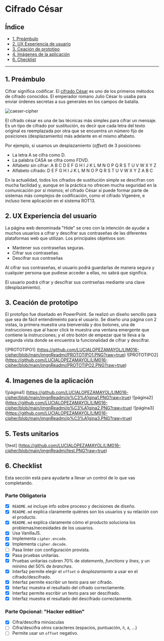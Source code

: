 # Cifrado César

## Índice

* [1. Preámbulo](#1-preámbulo)
* [2. UX Experiencia de usuario](#2-experiencia-de-usuario)
* [3. Ceación de prototipo](#3-creación-de-prototipo)
* [4. Imágenes de la aplicación](#4-imágenes-de-la-aplicación)
* [6. Checklist](#9-checklist)

***

## 1. Preámbulo

Cifrar significa codificar. El [cifrado César](https://en.wikipedia.org/wiki/Caesar_cipher)
es uno de los primeros métodos de cifrado conocidos. El emperador romano Julio
César lo usaba para enviar órdenes secretas a sus generales en los campos de
batalla.

![caeser-cipher](https://upload.wikimedia.org/wikipedia/commons/thumb/2/2b/Caesar3.svg/2000px-Caesar3.svg.png)

El cifrado césar es una de las técnicas más simples para cifrar un mensaje. Es
un tipo de cifrado por sustitución, es decir que cada letra del texto original
es reemplazada por otra que se encuentra un número fijo de posiciones
(desplazamiento) más adelante en el mismo alfabeto.

Por ejemplo, si usamos un desplazamiento (_offset_) de 3 posiciones:

* La letra A se cifra como D.
* La palabra CASA se cifra como FDVD.
* Alfabeto sin cifrar: A B C D E F G H I J K L M N O P Q R S T U V W X Y Z
* Alfabeto cifrado: D E F G H I J K L M N O P Q R S T U V W X Y Z A B C

En la actualidad, todos los cifrados de sustitución simple se descifran con
mucha facilidad y, aunque en la práctica no ofrecen mucha seguridad en la
comunicación por sí mismos; el cifrado César sí puede formar parte de sistemas
más complejos de codificación, como el cifrado Vigenère, e incluso tiene
aplicación en el sistema ROT13.

## 2. UX Experiencia del usuario
La página web denominada "Hide" se creo con la intención de ayudar a muchos usuarios a cifrar y descifrar sus contraseñas de las diferentes plataformas web que utilizan. 
Los principales objetivos son:
* Mantener sus contraseñas seguras.
* Cifrar sus contraseñas.
* Descifrar sus contrseñas

Al cifrar sus contraseñas, el usuario podrá guardarlas de manera segura y cualquier persona que pudiese acceder a ellas, no sabrá que significa.

El usuario podrá cifrar y descifrar sus contrseñas mediante una clave (desplazamiento).


## 3. Ceación de prototipo
El protofipo fue diseñado en PowerPoint.
Se realizó un diseño sencillo para que sea de fácil entendimeinto para el usuario.
Se diseño una página con 2 vistas, la primera muestra una bienvenida y dos botones, una de instrucciones que al hacer click te muestra una ventana emergente que contiene la instrucciones; y el otro botón de empezar que te lleva a la segunda vista donde se encuentra la funcionalidad de cifrar y descifrar.

![PROTOTIPO1] (https://github.com/LUCIALOPEZAMAYOL/LIM016-cipher/blob/main/imgnReadmi/PROTOTIPO1.PNG?raw=true)
![PROTOTIPO2] (https://github.com/LUCIALOPEZAMAYOL/LIM016-cipher/blob/main/imgnReadmi/PROTOTIPO2.PNG?raw=true)

## 4. Imagenes de la aplicación

![página1] (https://github.com/LUCIALOPEZAMAYOL/LIM016-cipher/blob/main/imgnReadmi/p%C3%A1gina1.PNG?raw=true)
![página2] (https://github.com/LUCIALOPEZAMAYOL/LIM016-cipher/blob/main/imgnReadmi/p%C3%A1gina2.PNG?raw=true)
![página3] (https://github.com/LUCIALOPEZAMAYOL/LIM016-cipher/blob/main/imgnReadmi/p%C3%A1gina3.PNG?raw=true)

## 5. Tests unitarios

![test] (https://github.com/LUCIALOPEZAMAYOL/LIM016-cipher/blob/main/imgnReadmi/test.PNG?raw=true)

## 6. Checklist

Esta sección está para ayudarte a llevar un control de lo que vas completando.

### Parte Obligatoria

* [X] `README.md` incluye info sobre proceso y decisiones de diseño.
* [X] `README.md` explica claramente quiénes son los usuarios y su relación con
  el producto.
* [X] `README.md` explica claramente cómo el producto soluciona los
  problemas/necesidades de los usuarios.
* [X] Usa VanillaJS.
* [X] Implementa `cipher.encode`.
* [X] Implementa `cipher.decode`.
* [ ] Pasa linter con configuración provista.
* [X] Pasa pruebas unitarias.
* [X] Pruebas unitarias cubren 70% de _statements_, _functions_ y _lines_, y un
  mínimo del 50% de _branches_.
* [X] Interfaz permite elegir el `offset` o _desplazamiento_ a usar en el
  cifrado/descifrado.
* [X] Interfaz permite escribir un texto para ser cifrado.
* [X] Interfaz muestra el resultado del cifrado correctamente.
* [X] Interfaz permite escribir un texto para ser descifrado.
* [X] Interfaz muestra el resultado del descifrado correctamente.

### Parte Opcional: "Hacker edition"

* [X] Cifra/descifra minúsculas
* [ ] Cifra/descifra _otros_ caracteres (espacios, puntuación, `ñ`, `á`, ...)
* [ ] Permite usar un `offset` negativo.
